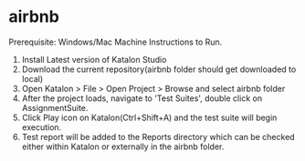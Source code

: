 # airbnb
Prerequisite: Windows/Mac Machine
Instructions to Run.
1. Install Latest version of Katalon Studio
2. Download the current repository(airbnb folder should get downloaded to local)
3. Open Katalon > File > Open Project > Browse and select airbnb folder
4. After the project loads, navigate to 'Test Suites', double click on AssignmentSuite.
5. Click Play icon on Katalon(Ctrl+Shift+A) and the test suite will begin execution.
6. Test report will be added to the Reports directory which can be checked either within Katalon or externally in the airbnb folder.
